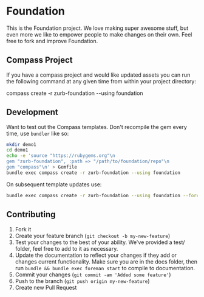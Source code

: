 # Foundation

This is the Foundation project.  We love making super awesome stuff, but even more we like to empower people to make changes on their own.  Feel free to fork and improve Foundation.

<!-- ### JavaScript

The Foundation JS libraries are tested with qUnit. You can run the tests in your browser by opening up the respective `.html` files in `test/javascripts/tests/`.

For more convenient testing using the command line and watcher functionality, you can also run the tests through Grunt with PhantomJS.

**Setting up Grunt for command line testing.**

1. Install [PhantomJS](http://phantomjs.org/)
2. Install [Node.js](http://nodejs.org/)
3. You may need to reboot your machine to make sure your PATH is up to date.
4. From the root of the project, `npm install`. This will install the grunt tasks locally.
5. Install the grunt command line interface with `npm install -g grunt-cli`.

Now you should have two new commands available. `grunt qunit` will execute all of the qUnit tests. `grunt watch` will watch for changes to the JS files and test files, and execute the tests when something changes. -->

## Compass Project

If you have a compass project and would like updated assets you can run the following command at any given time from within your project directory:

compass create -r zurb-foundation --using foundation

## Development

Want to test out the Compass templates.  Don't recompile the gem every time, use `bundler` like so:

```bash
mkdir demo1
cd demo1
echo -e 'source "https://rubygems.org"\n
gem "zurb-foundation", :path => "/path/to/foundation/repo"\n
gem "compass"\n' > Gemfile
bundle exec compass create -r zurb-foundation --using foundation
```

On subsequent template updates use:

```bash
bundle exec compass create -r zurb-foundation --using foundation --force
```

## Contributing

1. Fork it
2. Create your feature branch (`git checkout -b my-new-feature`)
3. Test your changes to the best of your ability.  We've provided a test/ folder, feel free to add to it as necessary.
4. Update the documentation to reflect your changes if they add or changes current functionality. Make sure you are in the docs folder, then run `bundle && bundle exec foreman start` to compile to documentation.
5. Commit your changes (`git commit -am 'Added some feature'`)
6. Push to the branch (`git push origin my-new-feature`)
7. Create new Pull Request
